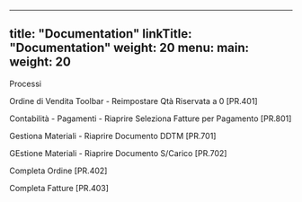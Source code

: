
---
title: "Documentation"
linkTitle: "Documentation"
weight: 20
menu:
  main:
    weight: 20
---

Processi

Ordine di Vendita Toolbar  - Reimpostare Qtà Riservata a 0 [PR.401]  

Contabilità - Pagamenti - Riaprire Seleziona Fatture per Pagamento [PR.801]

Gestiona Materiali - Riaprire Documento DDTM [PR.701]

GEstione Materiali - Riaprire Documento S/Carico  [PR.702] 

Completa Ordine  [PR.402]

Completa Fatture [PR.403]






